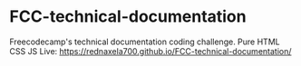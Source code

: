# FCC-technical-documentation
Freecodecamp's technical documentation coding challenge. Pure HTML CSS JS
Live: https://rednaxela700.github.io/FCC-technical-documentation/
